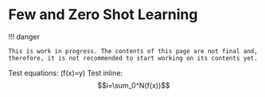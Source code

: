 # Few and Zero Shot Learning

!!! danger

    This is work in progress. The contents of this page are not final and, therefore, it is not recommended to start working on its contents yet.

Test equations: \(f(x)=y\)
Test inline: $$i=\sum_0^N(f(x))$$

